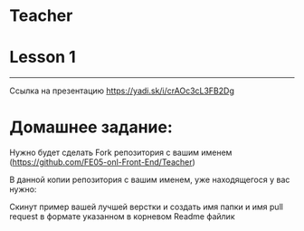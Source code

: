 # Teacher

# Lesson 1
-------------------------

Ссылка на презентацию https://yadi.sk/i/crAOc3cL3FB2Dg

# Домашнее задание: 

Нужно будет сделать Fork репозитория с вашим именем (https://github.com/FE05-onl-Front-End/Teacher)

В данной копии репозитория с вашим именем, уже находящегося у вас нужно:

Скинут пример вашей лучшей верстки и создать имя папки и имя pull request в формате указанном в корневом Readme файлик

